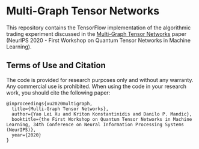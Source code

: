 # Multi-Graph Tensor Networks

This repository contains the TensorFlow implementation of the algorithmic trading experiment discussed in the [Multi-Graph Tensor Networks](https://arxiv.org/abs/2010.13209) paper (NeurIPS 2020 - First Workshop on Quantum Tensor Networks in Machine Learning).

## Terms of Use and Citation

The code is provided for research purposes only and without any warranty. Any commercial use is prohibited. When using the code in your research work, you should cite the following paper:

```
@inproceedings{xu2020multigraph,
  title={Multi-Graph Tensor Networks},
  author={Yao Lei Xu and Kriton Konstantinidis and Danilo P. Mandic},
  booktitle={the First Workshop on Quantum Tensor Networks in Machine Learning, 34th Conference on Neural Information Processing Systems (NeurIPS)},
  year={2020}
}
```
